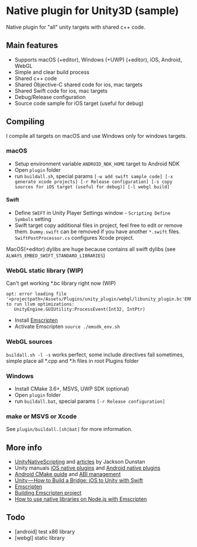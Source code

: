 # Native plugin for Unity3D (sample)

Native plugin for "all" unity targets with shared c++ code.

## Main features

- Supports macOS (+editor), Windows (+UWP) (+editor), iOS, Android, WebGL
- Simple and clear build process
- Shared c++ code
- Shared Objective-C shared code for ios, mac targets
- Shared Swift code for ios, mac targets
- Debug/Release configuration
- Source code sample for iOS target (useful for debug)

## Compiling

I compile all targets on macOS and use Windows only for windows targets. 

### macOS

- Setup environment variable `ANDROID_NDK_HOME` target to Android NDK
- Open `plugin` folder
- run `buildall.sh`, special params `[-w add swift sample code] [-x generate xcode projects] [-r Release configuration] [-s copy sources for iOS target (useful for debug)] [-l webgl build]`

#### Swift

- Define `SWIFT` in Unity Player Settings window - `Scripting Define Symbols` setting
- Swift target copy additional files in project, feel free to edit or remove them. `Dummy.swift` can be removed if you have another `*.swift` files. `SwiftPostProcessor.cs` configures Xcode project.

MacOS(+editor) dylibs are huge because contains all swift dylibs (see `ALWAYS_EMBED_SWIFT_STANDARD_LIBRARIES`)

### WebGL static library (WIP)

Can't get working *.bc library right now (WIP)
```
opt: error loading file '<projectpath>/Assets/Plugins/unity_plugin/webgl/libunity_plugin.bc'ERROR:root:Failed to run llvm optimizations: 
   UnityEngine.GUIUtility:ProcessEvent(Int32, IntPtr)
```

- Install [Emscripten](https://kripken.github.io/emscripten-site/docs/getting_started/downloads.html)
- Activate Emscripten `source ./emsdk_env.sh`

### WebGL sources

`buildall.sh -l -s` works perfect, some include directives fail sometimes, simple place all *.cpp and *.h files in root Plugins folder

### Windows

- Install CMake 3.6+, MSVS, UWP SDK (optional)
- Open `plugin` folder
- run `buildall.bat`, special params `[-r Release configuration]`

### make or MSVS or Xcode

See `plugin/buildall.[sh|bat]` for more information.

## More info

- [UnityNativeScripting](https://github.com/jacksondunstan/UnityNativeScripting) and [articles](https://jacksondunstan.com/articles/3938) by Jackson Dunstan
- Unity manuals [iOS native plugins](https://docs.unity3d.com/Manual/PluginsForIOS.html) and [Android native plugins](https://docs.unity3d.com/Manual/AndroidNativePlugins.html)
- [Android CMake guide](https://developer.android.com/ndk/guides/cmake) and [ABI management](https://developer.android.com/ndk/guides/abis)
- [Unity — How to Build a Bridge: iOS to Unity with Swift](https://medium.com/@SoCohesive/unity-how-to-build-a-bridge-ios-to-unity-with-swift-f23653f6261)
- [Emscripten](https://kripken.github.io/emscripten-site/index.html)
- [Building Emscripten project](https://kripken.github.io/emscripten-site/docs/compiling/Building-Projects.html)
- [How to use native libraries on Node.js with Emscripten](https://willowtreeapps.com/ideas/how-to-use-native-libraries-on-node-js-with-emscripten)

## Todo

- [android] test x86 library
- [webgl] static library

